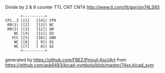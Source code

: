 Divide by 2 & 8 counter
TTL CNT CNT4
http://www.ti.com/lit/gpn/sn74LS93


	       +----------+
	CP1..3 |[1]   [14]| CP0
	 R0(1) |[2]   [13]| NC
	 R0(2) |[3]   [12]| Q0
	    NC |[4]   [11]| Q3
	   VCC |[5]   [10]| GND
	    NC |[6]   [ 9]| Q1
	    NC |[7]   [ 8]| Q2
	       +----------+


generated by https://github.com/FBEZ/Pinout-AsciiArt from https://github.com/ask6483/kicad-symbols/blob/master/74xx.kicad_sym